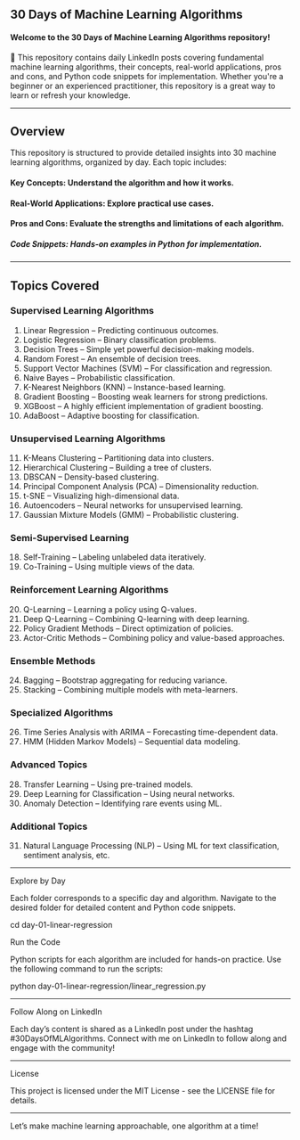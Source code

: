 ## 30 Days of Machine Learning Algorithms

#### Welcome to the 30 Days of Machine Learning Algorithms repository! 
🚀 This repository contains daily LinkedIn posts covering fundamental machine learning algorithms, their concepts, real-world applications, pros and cons, and Python code snippets for implementation. Whether you're a beginner or an experienced practitioner, this repository is a great way to learn or refresh your knowledge.


---

## Overview

This repository is structured to provide detailed insights into 30 machine learning algorithms, organized by day. Each topic includes:

#### Key Concepts: Understand the algorithm and how it works.

#### Real-World Applications: Explore practical use cases.

#### Pros and Cons: Evaluate the strengths and limitations of each algorithm.

##### Code Snippets: Hands-on examples in Python for implementation.



---

## Topics Covered

### Supervised Learning Algorithms
1. Linear Regression – Predicting continuous outcomes.
2. Logistic Regression – Binary classification problems.
3. Decision Trees – Simple yet powerful decision-making models.
4. Random Forest – An ensemble of decision trees.
5. Support Vector Machines (SVM) – For classification and regression.
6. Naive Bayes – Probabilistic classification.
7. K-Nearest Neighbors (KNN) – Instance-based learning.
8. Gradient Boosting – Boosting weak learners for strong predictions.
9. XGBoost – A highly efficient implementation of gradient boosting.
10. AdaBoost – Adaptive boosting for classification.

### Unsupervised Learning Algorithms
11. K-Means Clustering – Partitioning data into clusters.
12. Hierarchical Clustering – Building a tree of clusters.
13. DBSCAN – Density-based clustering.
14. Principal Component Analysis (PCA) – Dimensionality reduction.
15. t-SNE – Visualizing high-dimensional data.
16. Autoencoders – Neural networks for unsupervised learning.
17. Gaussian Mixture Models (GMM) – Probabilistic clustering.

### Semi-Supervised Learning
18. Self-Training – Labeling unlabeled data iteratively.
19. Co-Training – Using multiple views of the data.

### Reinforcement Learning Algorithms
20. Q-Learning – Learning a policy using Q-values.
21. Deep Q-Learning – Combining Q-learning with deep learning.
22. Policy Gradient Methods – Direct optimization of policies.
23. Actor-Critic Methods – Combining policy and value-based approaches.

### Ensemble Methods
24. Bagging – Bootstrap aggregating for reducing variance.
25. Stacking – Combining multiple models with meta-learners.

### Specialized Algorithms
26. Time Series Analysis with ARIMA – Forecasting time-dependent data.
27. HMM (Hidden Markov Models) – Sequential data modeling.

### Advanced Topics
28. Transfer Learning – Using pre-trained models.
29. Deep Learning for Classification – Using neural networks.
30. Anomaly Detection – Identifying rare events using ML.

### Additional Topics
31. Natural Language Processing (NLP) – Using ML for text classification, sentiment analysis, etc.


---

Explore by Day

Each folder corresponds to a specific day and algorithm. Navigate to the desired folder for detailed content and Python code snippets.

cd day-01-linear-regression

Run the Code

Python scripts for each algorithm are included for hands-on practice. Use the following command to run the scripts:

python day-01-linear-regression/linear_regression.py


---

Follow Along on LinkedIn

Each day’s content is shared as a LinkedIn post under the hashtag #30DaysOfMLAlgorithms. Connect with me on LinkedIn to follow along and engage with the community!


---

License

This project is licensed under the MIT License - see the LICENSE file for details.


---

Let’s make machine learning approachable, one algorithm at a time!
